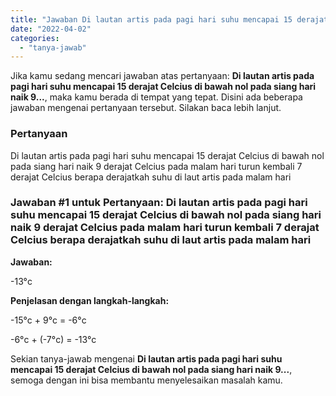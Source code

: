 ```yaml
---
title: "Jawaban Di lautan artis pada pagi hari suhu mencapai 15 derajat Celcius di bawah nol pada siang hari naik 9..."
date: "2022-04-02"
categories: 
  - "tanya-jawab"
---
```


Jika kamu sedang mencari jawaban atas pertanyaan: **Di lautan artis pada pagi hari suhu mencapai 15 derajat Celcius di bawah nol pada siang hari naik 9...**, maka kamu berada di tempat yang tepat. Disini ada beberapa jawaban mengenai pertanyaan tersebut. Silakan baca lebih lanjut.

### Pertanyaan

Di lautan artis pada pagi hari suhu mencapai 15 derajat Celcius di bawah nol pada siang hari naik 9 derajat Celcius pada malam hari turun kembali 7 derajat Celcius berapa derajatkah suhu di laut artis pada malam hari

### Jawaban #1 untuk Pertanyaan: Di lautan artis pada pagi hari suhu mencapai 15 derajat Celcius di bawah nol pada siang hari naik 9 derajat Celcius pada malam hari turun kembali 7 derajat Celcius berapa derajatkah suhu di laut artis pada malam hari

**Jawaban:**

\-13°c

**Penjelasan dengan langkah-langkah:**

\-15°c + 9°c = -6°c

\-6°c + (-7°c) = -13°c

Sekian tanya-jawab mengenai **Di lautan artis pada pagi hari suhu mencapai 15 derajat Celcius di bawah nol pada siang hari naik 9...**, semoga dengan ini bisa membantu menyelesaikan masalah kamu.
